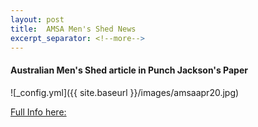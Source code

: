 ```yaml
---
layout: post
title:  AMSA Men's Shed News
excerpt_separator: <!--more-->
---
```


#### Australian Men's Shed article in Punch Jackson's Paper

![_config.yml]({{ site.baseurl }}/images/amsaapr20.jpg)

[Full Info here:](https://mensshed.org/theshedonline/whats-the-role-of-mens-sheds-in-a-post-covid-19-world/)

